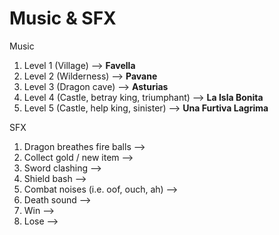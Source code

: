 # Music & SFX

Music

1. Level 1 (Village) —> **Favella**
2. Level 2 (Wilderness) —> **Pavane**
3. Level 3 (Dragon cave) —>  **Asturias**
4. Level 4 (Castle, betray king, triumphant) —> **La Isla Bonita**
5. Level 5 (Castle, help king, sinister) —>  **Una Furtiva Lagrima**

SFX

1. Dragon breathes fire balls —>
2. Collect gold / new item —> 
3. Sword clashing —>
4. Shield bash —>
5. Combat noises (i.e. oof, ouch, ah) —>
6. Death sound —>
7. Win —>
8. Lose —>